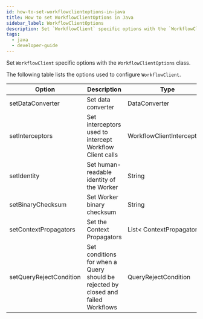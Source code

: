 ```yaml
---
id: how-to-set-workflowclientoptions-in-java
title: How to set WorkflowClientOptions in Java
sidebar_label: WorkflowClientOptions
description: Set `WorkflowClient` specific options with the `WorkflowClientOptions` class.
tags:
  - java
  - developer-guide
---
```


Set `WorkflowClient` specific options with the `WorkflowClientOptions` class.

The following table lists the options used to configure `WorkflowClient`.

| Option | Description | Type |
| --- | --- | --- |
| setDataConverter | Set data converter | DataConverter |
| setInterceptors | Set interceptors used to intercept Workflow Client calls | WorkflowClientInterceptor[] |
| setIdentity | Set human-readable identity of the Worker | String |
| setBinaryChecksum | Set Worker binary checksum | String |
| setContextPropagators | Set the Context Propagators | List< ContextPropagator > |
| setQueryRejectCondition | Set conditions for when a Query should be rejected by closed and failed Workflows | QueryRejectCondition |
